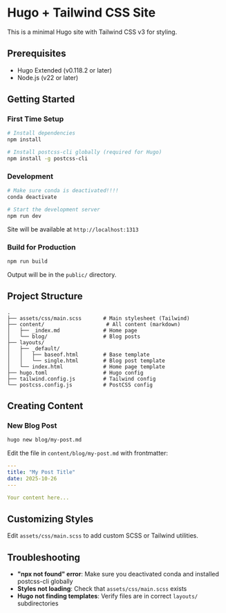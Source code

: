 # Hugo + Tailwind CSS Site

This is a minimal Hugo site with Tailwind CSS v3 for styling.

## Prerequisites

- Hugo Extended (v0.118.2 or later)
- Node.js (v22 or later)

## Getting Started

### First Time Setup

```bash
# Install dependencies
npm install

# Install postcss-cli globally (required for Hugo)
npm install -g postcss-cli
```

### Development

```bash
# Make sure conda is deactivated!!!!
conda deactivate

# Start the development server
npm run dev
```

Site will be available at `http://localhost:1313`

### Build for Production

```bash
npm run build
```

Output will be in the `public/` directory.

## Project Structure
```
.
├── assets/css/main.scss       # Main stylesheet (Tailwind)
├── content/                    # All content (markdown)
│   ├── _index.md              # Home page
│   └── blog/                  # Blog posts
├── layouts/
│   ├── _default/
│   │   ├── baseof.html        # Base template
│   │   └── single.html        # Blog post template
│   └── index.html             # Home page template
├── hugo.toml                  # Hugo config
├── tailwind.config.js         # Tailwind config
└── postcss.config.js          # PostCSS config
```

## Creating Content

### New Blog Post
```bash
hugo new blog/my-post.md
```

Edit the file in `content/blog/my-post.md` with frontmatter:
```yaml
---
title: "My Post Title"
date: 2025-10-26
---

Your content here...
```

## Customizing Styles

Edit `assets/css/main.scss` to add custom SCSS or Tailwind utilities.

## Troubleshooting

- **"npx not found" error**: Make sure you deactivated conda and installed postcss-cli globally
- **Styles not loading**: Check that `assets/css/main.scss` exists
- **Hugo not finding templates**: Verify files are in correct `layouts/` subdirectories
